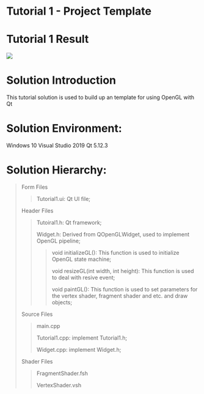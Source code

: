Tutorial 1 - Project Template
=============================

# Tutorial 1 Result
![](https://github.com/jingyangcarl/QtOpenGLTutorials/blob/master/Code/Tutorial1/Tutorial1/result.jpg)

# Solution Introduction
This tutorial solution is used to build up an template for using OpenGL with Qt

# Solution Environment:
Windows 10
Visual Studio 2019
Qt 5.12.3

# Solution Hierarchy:
> Form Files
>> Tutorial1.ui: Qt UI file;
>
> Header Files
>> Tutoiral1.h: Qt framework;
>>
>> Widget.h: Derived from QOpenGLWidget, used to implement OpenGL pipeline;
>>
>>> void initializeGL(): This function is used to initialize OpenGL state machine;
>>> 
>>> void resizeGL(int width, int height): This function is used to deal with resive event;
>>>
>>> void paintGL(): This function is used to set parameters for the vertex shader, fragment shader and etc. and draw objects;
>>
>
> Source Files
>> main.cpp
>>
>> Tutorial1.cpp: implement Tutorial1.h;
>>
>> Widget.cpp: implement Widget.h;
>
> Shader Files
>> FragmentShader.fsh
>>
>> VertexShader.vsh
>
